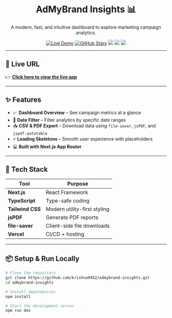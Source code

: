 <h1 align="center">AdMyBrand Insights 📊</h1>

<p align="center">
  A modern, fast, and intuitive dashboard to explore marketing campaign analytics.
</p>

<p align="center">
  <a href="https://admybrand-insights-i3qglepdj-krishna-verma-s-projects.vercel.app/"><img src="https://img.shields.io/badge/Live-Demo-blue?style=flat-square&logo=vercel" alt="Live Demo" /></a>
  <a href="https://github.com/krishna9452/admybrand-insights"><img src="https://img.shields.io/github/stars/krishna9452/admybrand-insights?style=flat-square" alt="GitHub Stars" /></a>
  <img src="https://img.shields.io/badge/Next.js-v15.4.5-black?style=flat-square&logo=next.js" />
  <img src="https://img.shields.io/badge/TailwindCSS-2.0+-blue?style=flat-square&logo=tailwind-css" />
  <img src="https://img.shields.io/badge/Deployed%20On-Vercel-black?style=flat-square&logo=vercel" />
</p>

---

## 🔗 Live URL

👉 [**Click here to view the live app**](https://admybrand-insights-i3qglepdj-krishna-verma-s-projects.vercel.app/)

---

## ✨ Features

- 📈 **Dashboard Overview** – See campaign metrics at a glance
- 📅 **Date Filter** – Filter analytics by specific date ranges
- 📥 **CSV & PDF Export** – Download data using `file-saver`, `jsPDF`, and `jspdf-autotable`
- ⚡ **Loading Skeletons** – Smooth user experience with placeholders
- 💻 **Built with Next.js App Router**

---

## 🧩 Tech Stack

| Tool           | Purpose                     |
|----------------|-----------------------------|
| **Next.js**    | React Framework             |
| **TypeScript** | Type-safe coding            |
| **Tailwind CSS** | Modern utility-first styling |
| **jsPDF**      | Generate PDF reports        |
| **file-saver** | Client-side file downloads  |
| **Vercel**     | CI/CD + hosting             |

---

## 📦 Setup & Run Locally

```bash
# Clone the repository
git clone https://github.com/krishna9452/admybrand-insights.git
cd admybrand-insights

# Install dependencies
npm install

# Start the development server
npm run dev
